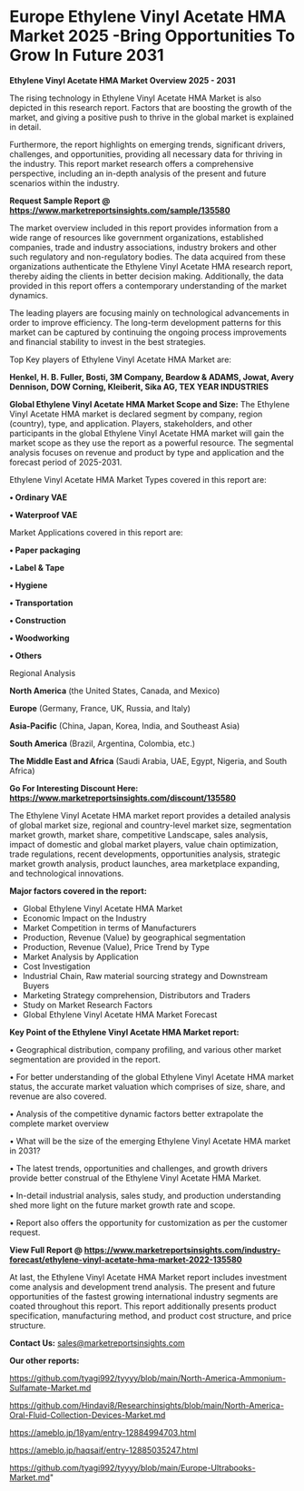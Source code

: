  # Europe Ethylene Vinyl Acetate HMA Market 2025 -Bring Opportunities To Grow In Future 2031

<Strong> Ethylene Vinyl Acetate HMA Market Overview 2025 - 2031</strong>

The rising technology in Ethylene Vinyl Acetate HMA Market is also depicted in this research report. Factors that are boosting the growth of the market, and giving a positive push to thrive in the global market is explained in detail.

Furthermore, the report highlights on emerging trends, significant drivers, challenges, and opportunities, providing all necessary data for thriving in the industry. This report market research offers a comprehensive perspective, including an in-depth analysis of the present and future scenarios within the industry.

<strong>Request Sample Report @ <a href=https://www.marketreportsinsights.com/sample/135580>https://www.marketreportsinsights.com/sample/135580</a></strong>

The market overview included in this report provides information from a wide range of resources like government organizations, established companies, trade and industry associations, industry brokers and other such regulatory and non-regulatory bodies. The data acquired from these organizations authenticate the Ethylene Vinyl Acetate HMA research report, thereby aiding the clients in better decision making. Additionally, the data provided in this report offers a contemporary understanding of the market dynamics.

The leading players are focusing mainly on technological advancements in order to improve efficiency. The long-term development patterns for this market can be captured by continuing the ongoing process improvements and financial stability to invest in the best strategies.

Top Key players of Ethylene Vinyl Acetate HMA Market are:

<strong>Henkel, H. B. Fuller, Bosti, 3M Company, Beardow & ADAMS, Jowat, Avery Dennison, DOW Corning, Kleiberit, Sika AG, TEX YEAR INDUSTRIES</strong>

<strong><b>Global Ethylene Vinyl Acetate HMA Market Scope and Size:</b></strong>
The Ethylene Vinyl Acetate HMA market is declared segment by company, region (country), type, and application. Players, stakeholders, and other participants in the global Ethylene Vinyl Acetate HMA market will gain the market scope as they use the report as a powerful resource. The segmental analysis focuses on revenue and product by type and application and the forecast period of 2025-2031.

Ethylene Vinyl Acetate HMA Market Types covered in this report are:

<strong>• Ordinary VAE

• Waterproof VAE</strong>

Market Applications covered in this report are:

<strong>• Paper packaging

• Label & Tape

• Hygiene

• Transportation

• Construction

• Woodworking

• Others</strong> 

Regional Analysis

<strong>North America</strong> (the United States, Canada, and Mexico)

<strong>Europe</strong> (Germany, France, UK, Russia, and Italy)

<strong>Asia-Pacific</strong> (China, Japan, Korea, India, and Southeast Asia)

<strong>South America</strong> (Brazil, Argentina, Colombia, etc.)

<strong>The Middle East and Africa</strong> (Saudi Arabia, UAE, Egypt, Nigeria, and South Africa)

<strong>Go For Interesting Discount Here: <a href=https://www.marketreportsinsights.com/discount/135580>https://www.marketreportsinsights.com/discount/135580</a></strong>

The Ethylene Vinyl Acetate HMA market report provides a detailed analysis of global market size, regional and country-level market size, segmentation market growth, market share, competitive Landscape, sales analysis, impact of domestic and global market players, value chain optimization, trade regulations, recent developments, opportunities analysis, strategic market growth analysis, product launches, area marketplace expanding, and technological innovations.

<strong><b>Major factors covered in the report:</b></strong>
<ul>
  <li>Global Ethylene Vinyl Acetate HMA Market </li>
  <li>Economic Impact on the Industry</li>
  <li>Market Competition in terms of Manufacturers</li>
  <li>Production, Revenue (Value) by geographical segmentation</li>
  <li>Production, Revenue (Value), Price Trend by Type</li>
  <li>Market Analysis by Application</li>
  <li>Cost Investigation</li>
  <li>Industrial Chain, Raw material sourcing strategy and Downstream Buyers</li>
  <li>Marketing Strategy comprehension, Distributors and Traders</li>
  <li>Study on Market Research Factors</li>
  <li>Global Ethylene Vinyl Acetate HMA Market Forecast</li>
</ul>

<strong><b>Key Point of the Ethylene Vinyl Acetate HMA Market report:</b></strong>

• Geographical distribution, company profiling, and various other market segmentation are provided in the report.

• For better understanding of the global Ethylene Vinyl Acetate HMA market status, the accurate market valuation which comprises of size, share, and revenue are also covered.

• Analysis of the competitive dynamic factors better extrapolate the complete market overview

• What will be the size of the emerging Ethylene Vinyl Acetate HMA market in 2031?

• The latest trends, opportunities and challenges, and growth drivers provide better construal of the Ethylene Vinyl Acetate HMA Market.

• In-detail industrial analysis, sales study, and production understanding shed more light on the future market growth rate and scope.

• Report also offers the opportunity for customization as per the customer request.

<strong><b>View Full Report @ <a href=https://www.marketreportsinsights.com/industry-forecast/ethylene-vinyl-acetate-hma-market-2022-135580>https://www.marketreportsinsights.com/industry-forecast/ethylene-vinyl-acetate-hma-market-2022-135580</a></b></strong>


At last, the Ethylene Vinyl Acetate HMA Market report includes investment come analysis and development trend analysis. The present and future opportunities of the fastest growing international industry segments are coated throughout this report. This report additionally presents product specification, manufacturing method, and product cost structure, and price structure.

<strong>Contact Us:</strong>
sales@marketreportsinsights.com

<strong>Our other reports:</strong>

<a href=https://github.com/tyagi992/tyyyy/blob/main/North-America-Ammonium-Sulfamate-Market.md>https://github.com/tyagi992/tyyyy/blob/main/North-America-Ammonium-Sulfamate-Market.md</a>

<a href=https://github.com/Hindavi8/Researchinsights/blob/main/North-America-Oral-Fluid-Collection-Devices-Market.md>https://github.com/Hindavi8/Researchinsights/blob/main/North-America-Oral-Fluid-Collection-Devices-Market.md</a>

<a href=https://ameblo.jp/18yam/entry-12884994703.html>https://ameblo.jp/18yam/entry-12884994703.html</a>

<a href=https://ameblo.jp/haqsaif/entry-12885035247.html>https://ameblo.jp/haqsaif/entry-12885035247.html</a>

<a href=https://github.com/tyagi992/tyyyy/blob/main/Europe-Ultrabooks-Market.md>https://github.com/tyagi992/tyyyy/blob/main/Europe-Ultrabooks-Market.md</a>"
